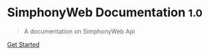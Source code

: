 # SimphonyWeb Documentation <small>1.0</small>

> A documentation on SimphonyWeb Api

[Get Started](README.md)